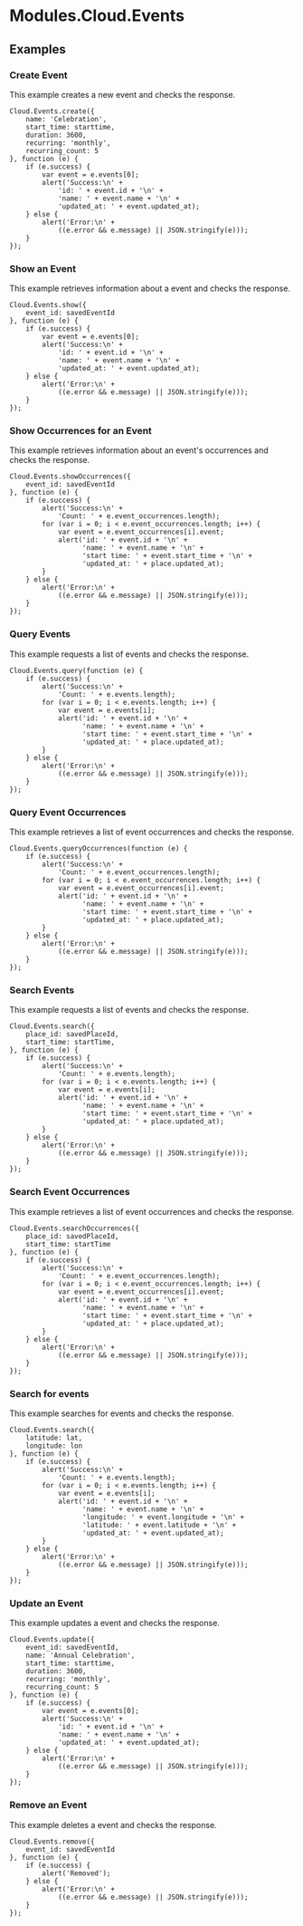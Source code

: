 # Modules.Cloud.Events

<TypeHeader/>

## Examples

### Create Event

This example creates a new event and checks the response.

    Cloud.Events.create({
        name: 'Celebration',
        start_time: starttime,
        duration: 3600,
        recurring: 'monthly',
        recurring_count: 5
    }, function (e) {
        if (e.success) {
            var event = e.events[0];
            alert('Success:\n' +
                'id: ' + event.id + '\n' +
                'name: ' + event.name + '\n' +
                'updated_at: ' + event.updated_at);
        } else {
            alert('Error:\n' +
                ((e.error && e.message) || JSON.stringify(e)));
        }
    });

### Show an Event

This example retrieves information about a event and checks the response.

    Cloud.Events.show({
        event_id: savedEventId
    }, function (e) {
        if (e.success) {
            var event = e.events[0];
            alert('Success:\n' +
                'id: ' + event.id + '\n' +
                'name: ' + event.name + '\n' +
                'updated_at: ' + event.updated_at);
        } else {
            alert('Error:\n' +
                ((e.error && e.message) || JSON.stringify(e)));
        }
    });

### Show Occurrences for an Event

This example retrieves information about an event's occurrences and checks the response.

    Cloud.Events.showOccurrences({
        event_id: savedEventId
    }, function (e) {
        if (e.success) {
            alert('Success:\n' +
                'Count: ' + e.event_occurrences.length);
            for (var i = 0; i < e.event_occurrences.length; i++) {
                var event = e.event_occurrences[i].event;
                alert('id: ' + event.id + '\n' +
                      'name: ' + event.name + '\n' +
                      'start time: ' + event.start_time + '\n' +
                      'updated_at: ' + place.updated_at);
            }
        } else {
            alert('Error:\n' +
                ((e.error && e.message) || JSON.stringify(e)));
        }
    });

### Query Events

This example requests a list of events and checks the response.

    Cloud.Events.query(function (e) {
        if (e.success) {
            alert('Success:\n' +
                'Count: ' + e.events.length);
            for (var i = 0; i < e.events.length; i++) {
                var event = e.events[i];
                alert('id: ' + event.id + '\n' +
                      'name: ' + event.name + '\n' +
                      'start time: ' + event.start_time + '\n' +
                      'updated_at: ' + place.updated_at);
            }
        } else {
            alert('Error:\n' +
                ((e.error && e.message) || JSON.stringify(e)));
        }
    });

### Query Event Occurrences

This example retrieves a list of event occurrences and checks the response.

    Cloud.Events.queryOccurrences(function (e) {
        if (e.success) {
            alert('Success:\n' +
                'Count: ' + e.event_occurrences.length);
            for (var i = 0; i < e.event_occurrences.length; i++) {
                var event = e.event_occurrences[i].event;
                alert('id: ' + event.id + '\n' +
                      'name: ' + event.name + '\n' +
                      'start time: ' + event.start_time + '\n' +
                      'updated_at: ' + place.updated_at);
            }
        } else {
            alert('Error:\n' +
                ((e.error && e.message) || JSON.stringify(e)));
        }
    });

### Search Events

This example requests a list of events and checks the response.

    Cloud.Events.search({
        place_id: savedPlaceId,
        start_time: startTime,
    }, function (e) {
        if (e.success) {
            alert('Success:\n' +
                'Count: ' + e.events.length);
            for (var i = 0; i < e.events.length; i++) {
                var event = e.events[i];
                alert('id: ' + event.id + '\n' +
                      'name: ' + event.name + '\n' +
                      'start time: ' + event.start_time + '\n' +
                      'updated_at: ' + place.updated_at);
            }
        } else {
            alert('Error:\n' +
                ((e.error && e.message) || JSON.stringify(e)));
        }
    });

### Search Event Occurrences

This example retrieves a list of event occurrences and checks the response.

    Cloud.Events.searchOccurrences({
        place_id: savedPlaceId,
        start_time: startTime
    }, function (e) {
        if (e.success) {
            alert('Success:\n' +
                'Count: ' + e.event_occurrences.length);
            for (var i = 0; i < e.event_occurrences.length; i++) {
                var event = e.event_occurrences[i].event;
                alert('id: ' + event.id + '\n' +
                      'name: ' + event.name + '\n' +
                      'start time: ' + event.start_time + '\n' +
                      'updated_at: ' + place.updated_at);
            }
        } else {
            alert('Error:\n' +
                ((e.error && e.message) || JSON.stringify(e)));
        }
    });

### Search for events

This example searches for events and checks the response.

    Cloud.Events.search({
        latitude: lat,
        longitude: lon
    }, function (e) {
        if (e.success) {
            alert('Success:\n' +
                'Count: ' + e.events.length);
            for (var i = 0; i < e.events.length; i++) {
                var event = e.events[i];
                alert('id: ' + event.id + '\n' +
                      'name: ' + event.name + '\n' +
                      'longitude: ' + event.longitude + '\n' +
                      'latitude: ' + event.latitude + '\n' +
                      'updated_at: ' + event.updated_at);
            }
        } else {
            alert('Error:\n' +
                ((e.error && e.message) || JSON.stringify(e)));
        }
    });

### Update an Event

This example updates a event and checks the response.

    Cloud.Events.update({
        event_id: savedEventId,
        name: 'Annual Celebration',
        start_time: starttime,
        duration: 3600,
        recurring: 'monthly',
        recurring_count: 5
    }, function (e) {
        if (e.success) {
            var event = e.events[0];
            alert('Success:\n' +
                'id: ' + event.id + '\n' +
                'name: ' + event.name + '\n' +
                'updated_at: ' + event.updated_at);
        } else {
            alert('Error:\n' +
                ((e.error && e.message) || JSON.stringify(e)));
        }
    });

### Remove an Event

This example deletes a event and checks the response.

    Cloud.Events.remove({
        event_id: savedEventId
    }, function (e) {
        if (e.success) {
            alert('Removed');
        } else {
            alert('Error:\n' +
                ((e.error && e.message) || JSON.stringify(e)));
        }
    });

<ApiDocs/>
